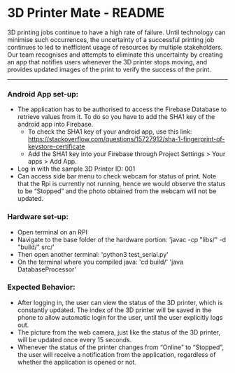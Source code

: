# 3D Printer Mate - README
3D printing jobs continue to have a high rate of failure. Until technology can minimise such occurrences, the uncertainty of a successful printing job continues to led to inefficient usage of resources by multiple stakeholders. Our team recognises and attempts to eliminate this uncertainty by creating an app that notifies users whenever the 3D printer stops moving, and provides updated images of the print to verify the success of the print.


------
### Android App set-up:
* The application has to be authorised to access the Firebase Database to retrieve values from it. To do so you have to add the SHA1 key of the android app into Firebase.
  * To check the SHA1 key of your android app, use this link: https://stackoverflow.com/questions/15727912/sha-1-fingerprint-of-keystore-certificate
  * Add the SHA1 key into your Firebase through Project Settings > Your apps > Add App.
* Log in with the sample 3D Printer ID: 001
* Can access side bar menu to check webcam for status of print. Note that the Rpi is currently not running, hence we would observe the status to be “Stopped” and the photo obtained from the webcam will not be updated.

### Hardware set-up:
* Open terminal on an RPI
* Navigate to the base folder of the hardware portion: 'javac -cp "libs/" -d "build/" src/'
* Then open another terminal: 'python3 test_serial.py'
* On the terminal where you compiled java: 'cd build/' 'java DatabaseProcessor'

### Expected Behavior:
* After logging in, the user can view the status of the 3D printer, which is constantly updated. The index of the 3D printer will be saved in the phone to allow automatic login for the user, until the user explicitly logs out.
* The picture from the web camera, just like the status of the 3D printer, will be updated once every 15 seconds.
* Whenever the status of the printer changes from “Online” to “Stopped”, the user will receive a notification from the application, regardless of whether the application is opened or not.
